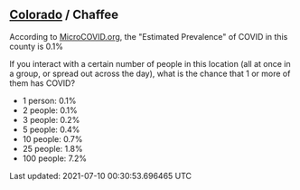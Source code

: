 
## [Colorado](/united-states/colorado) / Chaffee

According to [MicroCOVID.org](http://microcovid.org),
the "Estimated Prevalence" of COVID in this county is 0.1%

If you interact with a certain number of people in this location
(all at once in a group, or spread out across the day), what is the chance that
1 or more of them has COVID?

- 1 person: 0.1%
- 2 people: 0.1%
- 3 people: 0.2%
- 5 people: 0.4%
- 10 people: 0.7%
- 25 people: 1.8%
- 100 people: 7.2%

Last updated: 2021-07-10 00:30:53.696465 UTC

